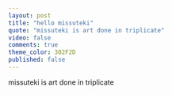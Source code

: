 ```yaml
---
layout: post
title: "hello missuteki"
quote: "missuteki is art done in triplicate"
video: false
comments: true
theme_color: 302F2D
published: false
---
```


missuteki is art done in triplicate

